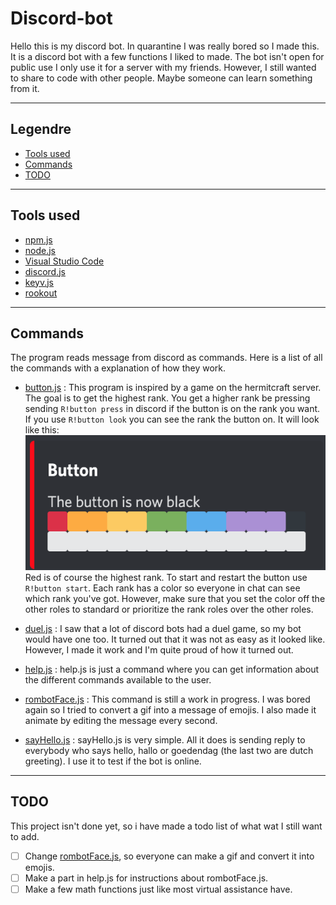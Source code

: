 # Discord-bot

Hello this is my discord bot. In quarantine I was really bored so I made this. It is a discord bot with a few functions I liked to made. The bot isn't open for public use I only use it for a server with my friends. However, I still wanted to share to code with other people. Maybe someone can learn something from it.

---

## Legendre

-   [Tools used](#tools-used)
-   [Commands](#commands)
-   [TODO](#todo)

---

## Tools used

-   [npm.js](https://www.npmjs.com)
-   [node.js](https://nodejs.org/en/)
-   [Visual Studio Code](https://code.visualstudio.com)
-   [discord.js](https://discord.js.org/#/)
-   [keyv.js](https://www.npmjs.com/package/keyv)
-   [rookout](https://www.rookout.com)

---

## Commands

The program reads message from discord as commands. Here is a list of all the commands with a explanation of how they work.

-   [button.js](commands/button.js)
    : This program is inspired by a game on the hermitcraft server. The goal is to get the highest rank. You get a higher rank be pressing sending `R!button press` in discord if the button is on the rank you want. If you use `R!button look` you can see the rank the button on. It will look like this: ![picture](images/buttonInterface.png) Red is of course the highest rank. To start and restart the button use `R!button start`. Each rank has a color so everyone in chat can see which rank you've got. However, make sure that you set the color off the other roles to standard or prioritize the rank roles over the other roles.
-   [duel.js](commands/duel.js)
    : I saw that a lot of discord bots had a duel game, so my bot would have one too. It turned out that it was not as easy as it looked like. However, I made it work and I'm quite proud of how it turned out.
-   [help.js](commands/help.js)
    : help.js is just a command where you can get information about the different commands available to the user.
-   [rombotFace.js](commands/rombotFace.js)
    : This command is still a work in progress. I was bored again so I tried to convert a gif into a message of emojis. I also made it animate by editing the message every second.

-   [sayHello.js](commands/sayHello.js)
    : sayHello.js is very simple. All it does is sending reply to everybody who says hello, hallo or goedendag (the last two are dutch greeting). I use it to test if the bot is online.

---

## TODO

This project isn't done yet, so i have made a todo list of what wat I still want to add.

-   [ ] Change [rombotFace.js](commands/rombotFace.js), so everyone can make a gif and convert it into emojis.
-   [ ] Make a part in help.js for instructions about rombotFace.js.
-   [ ] Make a few math functions just like most virtual assistance have.
